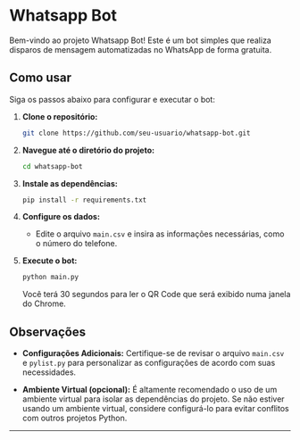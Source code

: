 # Whatsapp Bot

Bem-vindo ao projeto Whatsapp Bot! Este é um bot simples que realiza disparos de mensagem automatizadas no WhatsApp de forma gratuita.

## Como usar

Siga os passos abaixo para configurar e executar o bot:

1. **Clone o repositório:**

   ```bash
   git clone https://github.com/seu-usuario/whatsapp-bot.git
   ```

2. **Navegue até o diretório do projeto:**

   ```bash
   cd whatsapp-bot
   ```

3. **Instale as dependências:**

   ```bash
   pip install -r requirements.txt
   ```

4. **Configure os dados:**

   - Edite o arquivo `main.csv` e insira as informações necessárias, como o número do telefone.

5. **Execute o bot:**

   ```bash
   python main.py
   ```

   Você terá 30 segundos para ler o QR Code que será exibido numa janela do Chrome.

## Observações

- **Configurações Adicionais:**
  Certifique-se de revisar o arquivo `main.csv` e `pylist.py` para personalizar as configurações de acordo com suas necessidades.

- **Ambiente Virtual (opcional):**
  É altamente recomendado o uso de um ambiente virtual para isolar as dependências do projeto. Se não estiver usando um ambiente virtual, considere configurá-lo para evitar conflitos com outros projetos Python.

---
